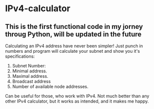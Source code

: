 # IPv4-calculator
## This is the first functional code in my jorney throug Python, will be updated in the future ##

Calculating an IPv4 address have never been simpler!
Just punch in numbers and program will calculate your subnet and show you it's specifications:
  1. Subnet Number: 
  2. Minimal address.
  3. Maximal address.
  4. Broadcast address
  5. Number of available node addresses.
  
Can be useful for those, who work with IPv4.
Not much better than any other IPv4 calculator, but it works as intended, and it makes me happy.
